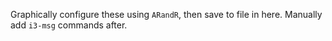 Graphically configure these using `ARandR`, then save to file in here. Manually add `i3-msg` commands after.

